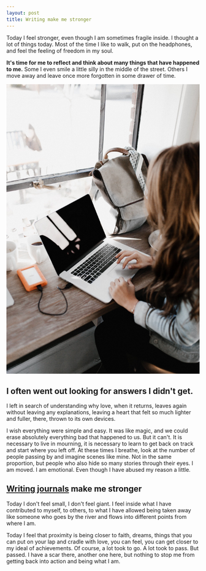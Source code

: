```yaml
---
layout: post
title: Writing make me stronger
---
```


<p>Today I feel stronger, even though I am sometimes fragile inside. I thought a lot of things today. Most of the time I like to walk, put on the headphones, and feel the feeling of freedom in my soul.</p>

<p><b>It's time for me to reflect and think about many things that have happened to me.</b> Some I even smile a little silly in the middle of the street. Others I move away and leave once more forgotten in some drawer of time.</p>

![Goodnight Journal](/images/post/writing-make-me-stronger.jpg)


<h2>I often went out looking for answers I didn't get.</h2>
<p>I left in search of understanding why love, when it returns, leaves again without leaving any explanations, leaving a heart that felt so much lighter and fuller, there, thrown to its own devices.</p>

<p>I wish everything were simple and easy. It was like magic, and we could erase absolutely everything bad that happened to us. But it can't. It is necessary to live in mourning, it is necessary to learn to get back on track and start where you left off. At these times I breathe, look at the number of people passing by and imagine scenes like mine. Not in the same proportion, but people who also hide so many stories through their eyes. I am moved. I am emotional. Even though I have abused my reason a little.</p>


<h2><a href="https://www.goodnightjournal.com">Writing journals</a> make me stronger</h2>
<p>Today I don't feel small, I don't feel giant. I feel inside what I have contributed to myself, to others, to what I have allowed being taken away like someone who goes by the river and flows into different points from where I am.</p>

<p>Today I feel that proximity is being closer to faith, dreams, things that you can put on your lap and cradle with love, you can feel, you can get closer to my ideal of achievements.
Of course, a lot took to go. A lot took to pass. But passed. I have a scar there, another one here, but nothing to stop me from getting back into action and being what I am.</p>

